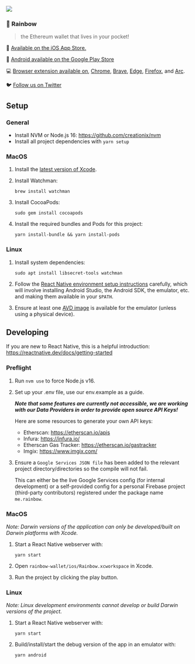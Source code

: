 ![](https://pbs.twimg.com/profile_banners/1103191459409420288/1573207178/1500x500)

### 🌈️ Rainbow

> the Ethereum wallet that lives in your pocket!

📲️ [Available on the iOS App Store.](https://apps.apple.com/app/apple-store/id1457119021?pt=119997837&ct=github&mt=8)

🤖 [Android available on the Google Play Store](https://play.google.com/store/apps/details?id=me.rainbow&utm_campaign=gh&utm_source=referral&utm_medium=gh)

💻 [Browser extension available on](https://rainbow.me/download?utm_campaign=gh&utm_source=referral&utm_medium=gh), [Chrome](https://chrome.google.com/webstore/detail/rainbow/opfgelmcmbiajamepnmloijbpoleiama?utm_campaign=gh&utm_source=referral&utm_medium=gh), [Brave](https://chrome.google.com/webstore/detail/rainbow/opfgelmcmbiajamepnmloijbpoleiama?utm_campaign=gh&utm_source=referral&utm_medium=gh), [Edge](https://chrome.google.com/webstore/detail/rainbow/opfgelmcmbiajamepnmloijbpoleiama?utm_campaign=gh&utm_source=referral&utm_medium=gh), [Firefox](https://addons.mozilla.org/en-US/firefox/addon/rainbow-extension/?utm_campaign=gh&utm_source=referral&utm_medium=gh), and [Arc](https://chrome.google.com/webstore/detail/rainbow/opfgelmcmbiajamepnmloijbpoleiama?utm_campaign=gh&utm_source=referral&utm_medium=gh).

🐦️ [Follow us on Twitter](https://twitter.com/rainbowdotme)

## Setup

### General

- Install NVM or Node.js 16: https://github.com/creationix/nvm
- Install all project dependencies with `yarn setup`

### MacOS

1. Install the [latest version of Xcode](https://developer.apple.com/xcode/).

2. Install Watchman:

   ```shell
   brew install watchman
   ```

3. Install CocoaPods:

   ```shell
   sudo gem install cocoapods
   ```

4. Install the required bundles and Pods for this project:
   ```shell
   yarn install-bundle && yarn install-pods
   ```

### Linux

1. Install system dependencies:

   ```shell
   sudo apt install libsecret-tools watchman
   ```

2. Follow the [React Native environment setup
   instructions](https://reactnative.dev/docs/environment-setup) carefully,
   which will involve installing Android Studio, the Android SDK, the emulator,
   etc. and making them available in your `$PATH`.

3. Ensure at least one [AVD
   image](https://developer.android.com/studio/run/managing-avds) is available
   for the emulator (unless using a physical device).

## Developing

If you are new to React Native, this is a helpful introduction:
https://reactnative.dev/docs/getting-started

### Preflight

1. Run `nvm use` to force Node.js v16.

2. Set up your .env file, use our env.example as a guide.

   **_Note that some features are currently not accessible, we are working with our Data Providers in order to provide open source API Keys!_**

   Here are some resources to generate your own API keys:

   - Etherscan: https://etherscan.io/apis
   - Infura: https://infura.io/
   - Etherscan Gas Tracker: https://etherscan.io/gastracker
   - Imgix: https://www.imgix.com/

3. Ensure a `Google Services JSON file` has been added to the relevant project
   directory/directories so the compile will not fail.

   This can either be the live Google Services config (for internal development)
   or a self-provided config for a personal Firebase project (third-party
   contributors) registered under the package name `me.rainbow`.

### MacOS

_Note: Darwin versions of the application can only be developed/built on Darwin
platforms with Xcode._

1. Start a React Native webserver with:

   ```shell
   yarn start
   ```

2. Open `rainbow-wallet/ios/Rainbow.xcworkspace` in Xcode.

3. Run the project by clicking the play button.

### Linux

_Note: Linux development environments cannot develop or build Darwin versions of the
project._

1. Start a React Native webserver with:

   ```shell
   yarn start
   ```

2. Build/install/start the debug version of the app in an emulator with:
   ```shell
   yarn android
   ```
